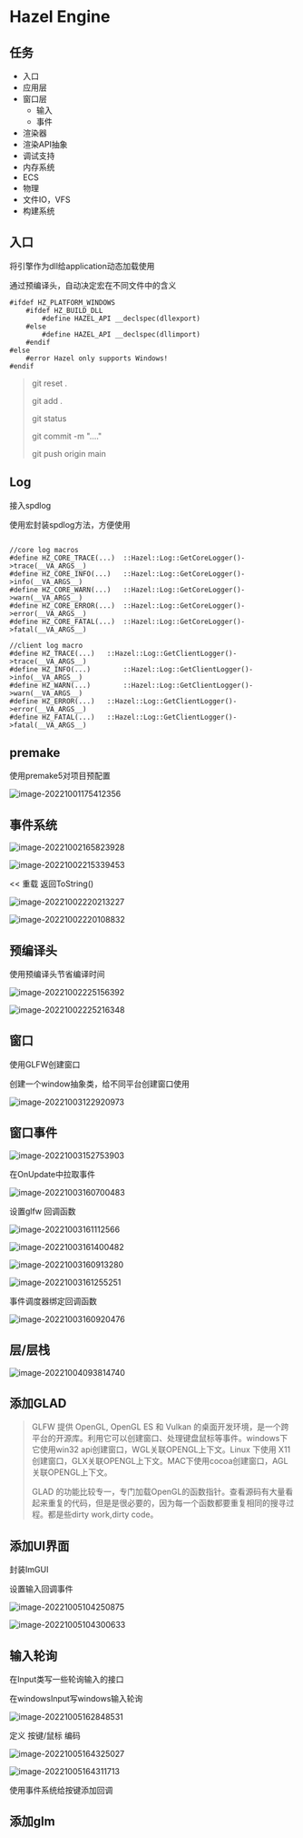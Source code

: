 # Hazel Engine


## 任务

- 入口
- 应用层
- 窗口层
  - 输入
  - 事件
- 渲染器
- 渲染API抽象
- 调试支持
- 内存系统
- ECS
- 物理
- 文件IO，VFS
- 构建系统

## 入口

将引擎作为dll给application动态加载使用



通过预编译头，自动决定宏在不同文件中的含义

```
#ifdef HZ_PLATFORM_WINDOWS
	#ifdef HZ_BUILD_DLL
		#define HAZEL_API __declspec(dllexport)
	#else
		#define HAZEL_API __declspec(dllimport)
	#endif
#else
	#error Hazel only supports Windows!
#endif
```



> git reset .
>
> git add .
>
> git status
>
> git commit -m "...."
>
> git push origin main

## Log

接入spdlog

使用宏封装spdlog方法，方便使用

```

//core log macros
#define HZ_CORE_TRACE(...)	::Hazel::Log::GetCoreLogger()->trace(__VA_ARGS__)
#define HZ_CORE_INFO(...)	::Hazel::Log::GetCoreLogger()->info(__VA_ARGS__)
#define HZ_CORE_WARN(...)	::Hazel::Log::GetCoreLogger()->warn(__VA_ARGS__)
#define HZ_CORE_ERROR(...)	::Hazel::Log::GetCoreLogger()->error(__VA_ARGS__)
#define HZ_CORE_FATAL(...)	::Hazel::Log::GetCoreLogger()->fatal(__VA_ARGS__)

//client log macro
#define HZ_TRACE(...)	::Hazel::Log::GetClientLogger()->trace(__VA_ARGS__)
#define HZ_INFO(...)		::Hazel::Log::GetClientLogger()->info(__VA_ARGS__)
#define HZ_WARN(...)		::Hazel::Log::GetClientLogger()->warn(__VA_ARGS__)
#define HZ_ERROR(...)	::Hazel::Log::GetClientLogger()->error(__VA_ARGS__)
#define HZ_FATAL(...)	::Hazel::Log::GetClientLogger()->fatal(__VA_ARGS__)
```

## premake

使用premake5对项目预配置

![image-20221001175412356](./assets/image-20221001175412356.png)

## 事件系统

![image-20221002165823928](./assets/image-20221002165823928.png)

![image-20221002215339453](./assets/image-20221002215339453.png)

<< 重载 返回ToString()

![image-20221002220213227](./assets/image-20221002220213227.png)

![image-20221002220108832](./assets/image-20221002220108832.png)

## 预编译头

使用预编译头节省编译时间

![image-20221002225156392](./assets/image-20221002225156392.png)

![image-20221002225216348](./assets/image-20221002225216348.png)

## 窗口

使用GLFW创建窗口

创建一个window抽象类，给不同平台创建窗口使用

![image-20221003122920973](./assets/image-20221003122920973.png)

## 窗口事件

![image-20221003152753903](./assets/image-20221003152753903.png)

在OnUpdate中拉取事件

![image-20221003160700483](./assets/image-20221003160700483.png)

设置glfw 回调函数

![image-20221003161112566](./assets/image-20221003161112566.png)

![image-20221003161400482](./assets/image-20221003161400482.png)

![image-20221003160913280](./assets/image-20221003160913280.png)

![image-20221003161255251](./assets/image-20221003161255251.png)

事件调度器绑定回调函数

![image-20221003160920476](./assets/image-20221003160920476.png)

## 层/层栈

![image-20221004093814740](./assets/image-20221004093814740.png)

## 添加GLAD

> GLFW 提供 OpenGL, OpenGL ES 和 Vulkan 的桌面开发环境，是一个跨平台的开源库。利用它可以创建窗口、处理键盘鼠标等事件。windows下它使用win32 api创建窗口，WGL关联OPENGL上下文。Linux 下使用 X11创建窗口，GLX关联OPENGL上下文。MAC下使用cocoa创建窗口，AGL关联OPENGL上下文。
>
> GLAD 的功能比较专一，专门加载OpenGL的函数指针。查看源码有大量看起来重复的代码，但是是很必要的，因为每一个函数都要重复相同的搜寻过程。都是些dirty work,dirty code。

## 添加UI界面

封装ImGUI

设置输入回调事件

![image-20221005104250875](./assets/image-20221005104250875.png)

![image-20221005104300633](./assets/image-20221005104300633.png)

## 输入轮询

在Input类写一些轮询输入的接口

在windowsInput写windows输入轮询

![image-20221005162848531](./assets/image-20221005162848531.png)

定义 按键/鼠标 编码

![image-20221005164325027](./assets/image-20221005164325027.png)

![image-20221005164311713](./assets/image-20221005164311713.png)

使用事件系统给按键添加回调

## 添加glm

